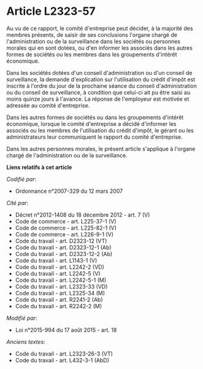 # Article L2323-57

Au vu de ce rapport, le comité d'entreprise peut décider, à la majorité des membres présents, de saisir de ses conclusions
l'organe chargé de l'administration ou de la surveillance dans les sociétés ou personnes morales qui en sont dotées, ou d'en
informer les associés dans les autres formes de sociétés ou les membres dans les groupements d'intérêt économique.

Dans les sociétés dotées d'un conseil d'administration ou d'un conseil de surveillance, la demande d'explication sur
l'utilisation du crédit d'impôt est inscrite à l'ordre du jour de la prochaine séance du conseil d'administration ou du
conseil de surveillance, à condition que celui-ci ait pu être saisi au moins quinze jours à l'avance. La réponse de
l'employeur est motivée et adressée au comité d'entreprise.

Dans les autres formes de sociétés ou dans les groupements d'intérêt économique, lorsque le comité d'entreprise a décidé
d'informer les associés ou les membres de l'utilisation du crédit d'impôt, le gérant ou les administrateurs leur communiquent
le rapport du comité d'entreprise.

Dans les autres personnes morales, le présent article s'applique à l'organe chargé de l'administration ou de la surveillance.

**Liens relatifs à cet article**

_Codifié par_:

  - Ordonnance n°2007-329 du 12 mars 2007

_Cité par_:

  - Décret n°2012-1408 du 18 décembre 2012 - art. 7 (V)
  - Code de commerce - art. L225-37-1 (V)
  - Code de commerce - art. L225-82-1 (V)
  - Code de commerce - art. L226-9-1 (V)
  - Code du travail - art. D2323-12 (VT)
  - Code du travail - art. D2323-12-1 (Ab)
  - Code du travail - art. D2323-12-2 (Ab)
  - Code du travail - art. L1143-1 (V)
  - Code du travail - art. L2242-2 (VD)
  - Code du travail - art. L2242-5 (V)
  - Code du travail - art. L2242-5-1 (M)
  - Code du travail - art. L2323-33 (VD)
  - Code du travail - art. L2325-34 (M)
  - Code du travail - art. R2241-2 (Ab)
  - Code du travail - art. R2242-2 (M)

_Modifié par_:

  - Loi n°2015-994 du 17 août 2015 - art. 18

_Anciens textes_:

  - Code du travail - art. L2323-26-3 (VT)
  - Code du travail - art. L432-3-1 (AbD)
